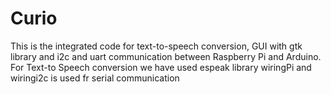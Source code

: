 # Curio
This is the integrated code for text-to-speech conversion, GUI with gtk library and i2c and uart communication between Raspberry Pi and Arduino.
For Text-to Speech conversion we have used espeak library
wiringPi and wiringi2c is used fr serial communication
